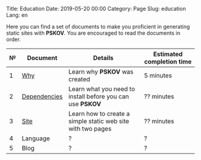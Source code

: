 Title: Education
Date: 2019-05-20 00:00
Category: Page
Slug: education
Lang: en

Here you can find a set of documents to make you proficient in generating static sites with **PSKOV**. You are encouraged to read the documents in order.

| № | Document | Details | Estimated completion time |
|---|---|---|---|
| 1 | [Why][why] | Learn why **PSKOV** was created | 5 minutes |
| 2 | [Dependencies][deps] | Learn what you need to install before you can use **PSKOV** | ?? minutes |
| 3 | [Site][site] | Learn how to create a simple static web site with two pages | ?? minutes |
| 4 | Language | ? | ? |
| 5 | Blog | ? | ? |

[why]: education.01.why.html
[deps]: education.02.deps.html
[site]: education.03.site.html
[item]: https://github.com/OGStudio/site-pskov-sample/blob/master/01.Serov/item.template
